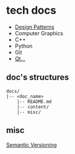 # tech docs

- [Design Patterns](./design_patterns//README.md)
- Computer Graphics
- C++
- Python
- Git
- [Qt...](https://github.com/LCSyy/QtBook/blob/master/README.md)

## doc's structures

```
docs/
|-- <doc_name>
    |-- README.md
    |-- content/
    |-- misc/
```

## misc

[Semantic Versioning](https://semver.org/)